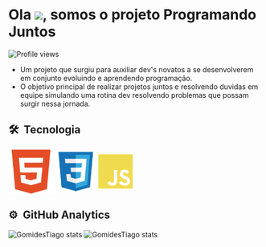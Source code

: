 <h1 align="left">Ola <img src="https://raw.githubusercontent.com/kaueMarques/kaueMarques/master/hi.gif" width="30px">, somos o projeto Programando Juntos</h1>
<p align="left"> <img src="https://komarev.com/ghpvc/?username=Programando-Juntos&color=green" alt="Profile views" width="100px" /> </p>

- Um projeto que surgiu para auxiliar dev's novatos a se desenvolverem em conjunto evoluindo e aprendendo programação. 
- O objetivo principal de realizar projetos juntos e resolvendo duvidas em equipe simulando uma rotina dev resolvendo problemas que possam surgir nessa jornada.


## 🛠 &nbsp;Tecnologia 

<div>
      <img align="center" alt="HTML5" height="90" width="90" src="https://raw.githubusercontent.com/devicons/devicon/master/icons/html5/html5-plain.svg">     
      <img align="center" alt="CSS3" height="80" width="80" src="https://raw.githubusercontent.com/devicons/devicon/master/icons/css3/css3-original.svg">     
      <img align="center" alt="js" height="70" width="70" src="https://raw.githubusercontent.com/devicons/devicon/master/icons/javascript/javascript-plain.svg">     
            
</div>

## ⚙️ &nbsp;GitHub Analytics

<p align="left">
    <img width="350em" src="https://github-readme-stats.vercel.app/api?username=Programando-Juntos&theme=chartreuse-dark" alt="GomidesTiago stats"/>
    <img width="50%" src = "https://github-readme-stats.vercel.app/api/top-langs/?username=Programando-Juntos&layout=compact&theme=chartreuse-dark" alt="GomidesTiago stats"/>
</p>
